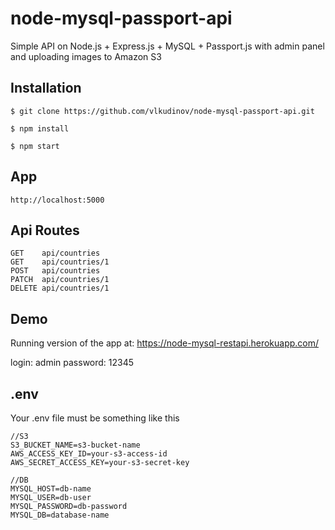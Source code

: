 # node-mysql-passport-api

Simple API on Node.js + Express.js + MySQL + Passport.js with admin panel and uploading images to Amazon S3

## Installation
```
$ git clone https://github.com/vlkudinov/node-mysql-passport-api.git

$ npm install

$ npm start
```
## App
```
http://localhost:5000
```
## Api Routes
```
GET    api/countries
GET    api/countries/1
POST   api/countries
PATCH  api/countries/1
DELETE api/countries/1
```
## Demo

Running version of the app at: https://node-mysql-restapi.herokuapp.com/

login: admin
password: 12345

## .env
Your .env file must be something like this
```
//S3
S3_BUCKET_NAME=s3-bucket-name
AWS_ACCESS_KEY_ID=your-s3-access-id
AWS_SECRET_ACCESS_KEY=your-s3-secret-key

//DB
MYSQL_HOST=db-name
MYSQL_USER=db-user
MYSQL_PASSWORD=db-password
MYSQL_DB=database-name
```
